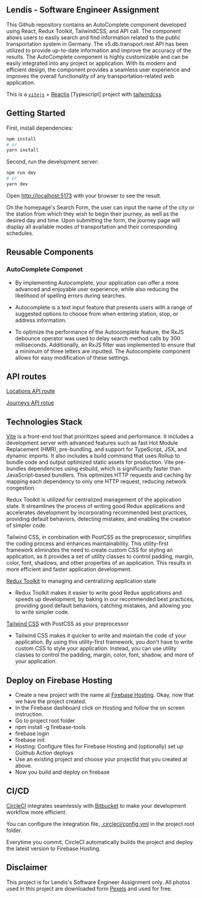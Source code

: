 ## Lendis - Software Engineer Assignment

This Github repository contains an AutoComplete component developed using React, Redux Toolkit, TailwindCSS, and API call. The component allows users to easily search and find information related to the public transportation system in Germany. The v5.db.transport.rest API has been utilized to provide up-to-date information and improve the accuracy of the results. The AutoComplete component is highly customizable and can be easily integrated into any project or application. With its modern and efficient design, the component provides a seamless user experience and improves the overall functionality of any transportation-related web application.

This is a [`vitejs`](https://vitejs.dev/) + [Reactjs](https://reactjs.org//) [Typescript] project with [tailwindcss](https://tailwindcss.com/).

## Getting Started

First, install dependencies:

```bash
npm install
# or
yarn install
```

Second, run the development server:

```bash
npm run dev
# or
yarn dev
```

Open [http://localhost:5173](http://localhost:5173) with your browser to see the result.

On the homepage's Search Form, the user can input the name of the city or the station from which they wish to begin their journey, as well as the desired day and time. Upon submitting the form, the journey page will display all available modes of transportation and their corresponding schedules.

## Reusable Components

### AutoComplete Componet

- By implementing Autocomplete, your application can offer a more advanced and enjoyable user experience, while also reducing the likelihood of spelling errors during searches.

- Autocomplete is a text input feature that presents users with a range of suggested options to choose from when entering station, stop, or address information.

- To optimize the performance of the Autocomplete feature, the RxJS debounce operator was used to delay search method calls by 300 milliseconds. Additionally, an RxJS filter was implemented to ensure that a minimum of three letters are inputted. The Autocomplete component allows for easy modification of these settings.

## API routes

[Locations API route](https://v5.db.transport.rest/locations?poi=true&addresses=true&query=A) 

[Journeys API rotue](https://v5.db.transport.rest/journeys?from=8011160&to=8002549&departure=1670313600)

## Technologies Stack

[Vite](https://vitejs.dev/guide/) is a front-end tool that prioritizes speed and performance. It includes a development server with advanced features such as fast Hot Module Replacement (HMR), pre-bundling, and support for TypeScript, JSX, and dynamic imports. It also includes a build command that uses Rollup to bundle code and output optimized static assets for production. Vite pre-bundles dependencies using esbuild, which is significantly faster than JavaScript-based bundlers. This optimizes HTTP requests and caching by mapping each dependency to only one HTTP request, reducing network congestion.

Redux Toolkit is utilized for centralized management of the application state. It streamlines the process of writing good Redux applications and accelerates development by incorporating recommended best practices, providing default behaviors, detecting mistakes, and enabling the creation of simpler code.

Tailwind CSS, in combination with PostCSS as the preprocessor, simplifies the coding process and enhances maintainability. This utility-first framework eliminates the need to create custom CSS for styling an application, as it provides a set of utility classes to control padding, margin, color, font, shadows, and other properties of an application. This results in more efficient and faster application development.






[Redux Toolkit](https://redux-toolkit.js.org/) to managing and centralizing application state

- Redux Toolkit makes it easier to write good Redux applications and speeds up development, by baking in our recommended best practices, providing good default behaviors, catching mistakes, and allowing you to write simpler code. 

[Tailwind CSS](https://tailwindcss.com/) with PostCSS as your preprocessor

- Tailwind CSS makes it quicker to write and maintain the code of your application. By using this utility-first framework, you don't have to write custom CSS to style your application. Instead, you can use utility classes to control the padding, margin, color, font, shadow, and more of your application.

## Deploy on Firebase Hosting

- Create a new project with the name at [Firebase Hosting](https://console.firebase.google.com/). Okay, now that we have the project created.
- In the Firebase dashboard click on Hosting and follow the on screen instruction.
- Go to project root folder
- npm install -g firebase-tools
- firebase login
- firebase init
- Hosting: Configure files for Firebase Hosting and (optionally) set up Guithub Action deploys
- Use an existing project and choose your projectId that you created at above. 
- Now you build and deploy on firebase 

## CI/CD

[CircleCI](https://circleci.com/) integrates seamlessly with [Bitbucket](https://alexaung@bitbucket.org/alexaung/lendis.git) to make your development workflow more efficient. 

You can configure the integration file, [.circleci/config.yml](https://circleci.com/docs/configuration-reference/) in the project root folder. 

Everytime you commit, CircleCI automatically builds the project and deploy the latest version to Firebase Hosting.

## Disclaimer

This project is for Lendis's Software Engineer Assignment only. All photos used in this project are downloaded form [Pexels](https://www.pexels.com/license/) and used for free.


